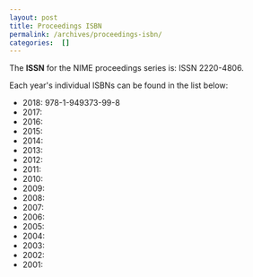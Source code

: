 ```yaml
---
layout: post
title: Proceedings ISBN
permalink: /archives/proceedings-isbn/
categories:  []
---
```


The **ISSN** for the NIME proceedings series is: ISSN 2220-4806.

Each year's individual ISBNs can be found in the list below:

* 2018: 978-1-949373-99-8	
* 2017:
* 2016:
* 2015:
* 2014:
* 2013:
* 2012:
* 2011:
* 2010:
* 2009:
* 2008:
* 2007:
* 2006:
* 2005:
* 2004:
* 2003:
* 2002:
* 2001: